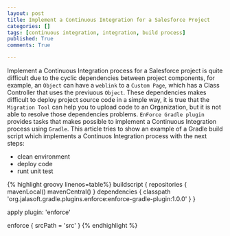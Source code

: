 ```yaml
---
layout: post 
title: Implement a Continuous Integration for a Salesforce Project
categories: []
tags: [continuous integration, integration, build process]
published: True
comments: True

---
```

Implement a Continuous Integration process for a Salesforce project is quite difficult due to the cyclic dependencies between project components, for example, an `Object` can have a `weblink` to a `Custom Page`, which has a Class Controller that uses the previuous `Object`. These dependencies makes difficult to deploy project source code in a simple way, it is true that the `Migration Tool` can help you to upload code to an Organization, but it is not able to resolve those dependencies problems.
`EnForce Gradle plugin` provides tasks that makes possible to implement a Continuous Integration process using `Gradle`.
This article tries to show an example of a Gradle build script which implements a Continuos Integration process with the next steps:

+ clean environment
+ deploy code
+ runt unit test

{% highlight groovy linenos=table%}
buildscript {
   repositories {
       mavenLocal()
       mavenCentral()
   }
   dependencies {
       classpath 'org.jalasoft.gradle.plugins.enforce:enforce-gradle-plugin:1.0.0'
   }
}

apply plugin: 'enforce'

enforce {
    srcPath = 'src'
}
{% endhighlight %}
